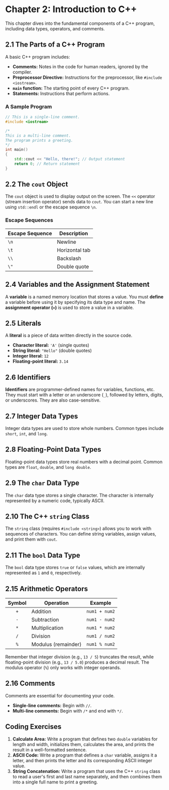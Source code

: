 # Chapter 2: Introduction to C++

This chapter dives into the fundamental components of a C++ program, including data types, operators, and comments.

## 2.1 The Parts of a C++ Program

A basic C++ program includes:

* **Comments:** Notes in the code for human readers, ignored by the compiler.
* **Preprocessor Directive:** Instructions for the preprocessor, like `#include <iostream>`.
* **`main` function:** The starting point of every C++ program.
* **Statements:** Instructions that perform actions.

### A Sample Program

```cpp
// This is a single-line comment.
#include <iostream>

/*
This is a multi-line comment.
The program prints a greeting.
*/
int main()
{
    std::cout << "Hello, there!"; // Output statement
    return 0; // Return statement
}
```

## 2.2 The `cout` Object

The `cout` object is used to display output on the screen. The `<<` operator (stream insertion operator) sends data to
`cout`. You can start a new line using `std::endl` or the escape sequence `\n`.

### Escape Sequences

| Escape Sequence | Description    |
|-----------------|----------------|
| `\n`            | Newline        |
| `\t`            | Horizontal tab |
| `\\`            | Backslash      |
| `\"`            | Double quote   |

## 2.4 Variables and the Assignment Statement

A **variable** is a named memory location that stores a value. You must **define** a variable before using it by
specifying its data type and name. The **assignment operator (`=`)** is used to store a value in a variable.

## 2.5 Literals

A **literal** is a piece of data written directly in the source code.

* **Character literal:** `'A'` (single quotes)
* **String literal:** `"Hello"` (double quotes)
* **Integer literal:** `12`
* **Floating-point literal:** `3.14`

## 2.6 Identifiers

**Identifiers** are programmer-defined names for variables, functions, etc. They must start with a letter or an
underscore (`_`), followed by letters, digits, or underscores. They are also case-sensitive.

## 2.7 Integer Data Types

Integer data types are used to store whole numbers. Common types include `short`, `int`, and `long`.

## 2.8 Floating-Point Data Types

Floating-point data types store real numbers with a decimal point. Common types are `float`, `double`, and
`long double`.

## 2.9 The `char` Data Type

The `char` data type stores a single character. The character is internally represented by a numeric code, typically
ASCII.

## 2.10 The C++ `string` Class

The `string` class (requires `#include <string>`) allows you to work with sequences of characters. You can define string
variables, assign values, and print them with `cout`.

## 2.11 The `bool` Data Type

The `bool` data type stores `true` or `false` values, which are internally represented as `1` and `0`, respectively.

## 2.15 Arithmetic Operators

| Symbol | Operation           | Example       |
|:------:|---------------------|---------------|
|  `+`   | Addition            | `num1 + num2` |
|  `-`   | Subtraction         | `num1 - num2` |
|  `*`   | Multiplication      | `num1 * num2` |
|  `/`   | Division            | `num1 / num2` |
|  `%`   | Modulus (remainder) | `num1 % num2` |

Remember that integer division (e.g., `13 / 5`) truncates the result, while floating-point division (e.g., `13 / 5.0`)
produces a decimal result. The modulus operator (`%`) only works with integer operands.

## 2.16 Comments

Comments are essential for documenting your code.

* **Single-line comments:** Begin with `//`.
* **Multi-line comments:** Begin with `/*` and end with `*/`.

## Coding Exercises

1. **Calculate Area:** Write a program that defines two `double` variables for length and width, initializes them,
   calculates the area, and prints the result in a well-formatted sentence.
2. **ASCII Code:** Write a program that defines a `char` variable, assigns it a letter, and then prints the letter and
   its corresponding ASCII integer value.
3. **String Concatenation:** Write a program that uses the C++ `string` class to read a user's first and last name
   separately, and then combines them into a single full name to print a greeting.